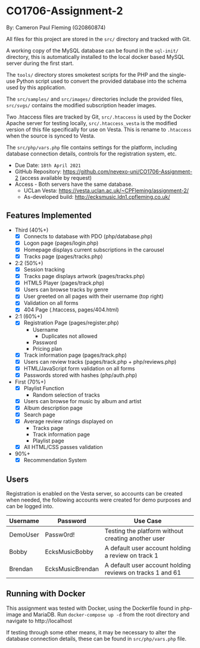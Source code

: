 # CO1706-Assignment-2
By: Cameron Paul Fleming (G20860874)

All files for this project are stored in the `src/` directory and tracked with Git.

A working copy of the MySQL database can be found in the `sql-init/` directory, this is automatically installed to the local
docker based MySQL server during the first start.

The `tools/` directory stores smoketest scripts for the PHP and the single-use Python script used to convert the provided database into
the schema used by this application.

The `src/samples/` and `src/images/` directories include the provided files, `src/svgs/` contains the modified subscription header images.

Two .htaccess files are tracked by Git, `src/.htaccess` is used by the Docker Apache server for testing locally, `src/.htaccess_vesta`
is the modified version of this file specifically for use on Vesta. This is rename to `.htaccess` when the source is synced to Vesta.

The `src/php/vars.php` file contains settings for the platform, including database connection details, controls for the registration system, etc.

- Due Date: `18th April 2021`
- GitHub Repository: https://github.com/nevexo-uni/CO1706-Assignment-2 (access available by request)
- Access - Both servers have the same database.
  - UCLan Vesta: https://vesta.uclan.ac.uk/~CPFleming/assignment-2/
  - As-developed build: http://ecksmusic.ldn1.cpfleming.co.uk/

## Features Implemented
- Third (40%+)
  - [X] Connects to database with PDO (php/database.php)
  - [X] Logon page (pages/login.php)
  - [X] Homepage displays current subscriptions in the carousel
  - [X] Tracks page (pages/tracks.php)
- 2:2 (50%+)
  - [X] Session tracking
  - [X] Tracks page displays artwork (pages/tracks.php)
  - [X] HTML5 Player (pages/track.php)
  - [X] Users can browse tracks by genre
  - [X] User greeted on all pages with their username (top right)
  - [X] Validation on all forms
  - [X] 404 Page (.htaccess, pages/404.html)
- 2:1 (60%+)
  - [X] Registration Page (pages/register.php)
    - Username
      - Duplicates not allowed
    - Password
    - Pricing plan
  - [X] Track information page (pages/track.php)
  - [X] Users can review tracks (pages/track.php + php/reviews.php)
  - [X] HTML/JavaScript form validation on all forms
  - [X] Passwords stored with hashes (php/auth.php)
- First (70%+)
  - [X] Playlist Function
    - Random selection of tracks
  - [X] Users can browse for music by album and artist
  - [X] Album description page
  - [X] Search page
  - [X] Average review ratings displayed on
    - Tracks page
    - Track information page
    - Playlist page
  - [X] All HTML/CSS passes validation
- 90%+
  - [X] Recommendation System

## Users
Registration is enabled on the Vesta server, so accounts can be created when needed,
the following accounts were created for demo purposes and can be logged into.

| Username | Password         | Use Case                                                  |
|----------|------------------|-----------------------------------------------------------|
| DemoUser | Passw0rd!        | Testing the platform without creating another user        |
| Bobby    | EcksMusicBobby   | A default user account holding a review on track 1        |
| Brendan  | EcksMusicBrendan | A default user account holding reviews on tracks 1 and 61 |

## Running with Docker
This assignment was tested with Docker, using the Dockerfile found in php-image and MariaDB. Run `docker-compose up -d`
from the root directory and navigate to http://localhost

If testing through some other means, it may be necessary to alter the database connection details, these can be found in 
`src/php/vars.php` file. 